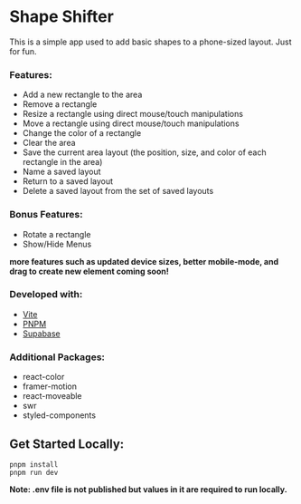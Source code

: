 # Shape Shifter

This is a simple app used to add basic shapes to a phone-sized layout. Just for fun.


### Features:
- Add a new rectangle to the area
- Remove a rectangle
- Resize a rectangle using direct mouse/touch manipulations
- Move a rectangle using direct mouse/touch manipulations
- Change the color of a rectangle
- Clear the area
- Save the current area layout (the position, size, and color of each rectangle in the area)
- Name a saved layout
- Return to a saved layout
- Delete a saved layout from the set of saved layouts

### Bonus Features:
- Rotate a rectangle
- Show/Hide Menus

__more features such as updated device sizes, better mobile-mode, and drag to create new element coming soon!__

### Developed with:
- [Vite](https://vitejs.dev/)
- [PNPM](https://pnpm.io/)
- [Supabase](https://supabase.com/)

### Additional Packages:
- react-color
- framer-motion
- react-moveable
- swr
- styled-components

## Get Started Locally:

```
pnpm install
pnpm run dev
```


__Note: .env file is not published but values in it are required to run locally.__
